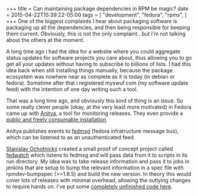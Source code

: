 +++
title = Can maintaining package dependencies in RPM be magic?
date = 2015-04-22T15:39:22-05:00
tags = [
  "development",
  "fedora",
  "rpms",
]
+++
One of the biggest complaints I hear about packaging software is packaging up all the dependencies, and then being responsible for keeping them current. Obviously, this is not the only complaint.. but i'm not talking about the others at the moment.

A long time ago i had the idea for a website where you could aggregate status updates for software projects you care about, thus allowing you to go get all your updates without having to subscribe to billions of lists. I had this idea back when still installing things manually, because the package ecosystem was nowhere near as complete as it is today (in debian or fedora). Sometime after that i registered myswuf.com (my software update feed) with the intention of one day writing such a tool.

That was a long time ago, and obviously this kind of thing is an issue. So some really clever people (okay, at the very least more motivated) in Fedora came up with [Anitya](https://github.com/fedora-infra/anitya/ "Anitya"), a tool for monitoring releases. They even provide a [public and freely consumable installation](https://release-monitoring.org/ "release-monitoring.org").

Anitya publishes events to [fedmsg](http://www.fedmsg.com/ "fedmsg.com") (fedora infratructure message bus), which can be listened to as an unauthenticated feed. 

[Stanislav Ochotnický](http://blog.ochotnicky.com) created a small proof of concept project called [fedwatch](https://github.com/sochotnicky/fedwatch) which listens to fedmsg and will pass data from it to scripts in its run directory. My idea was to take release information and pass it to jobs in jenkins that are setup to bump the relevant information in a spec file with rpmdev-bumpspec (>=1.8.5) and build the new version. In theory this would cover lots of releases with minimal overhead, allowing the outlying changes to require hands on. I've put some [completely unfinished code here](https://github.com/gregswift/fedwatch-trigger-jenkins).
